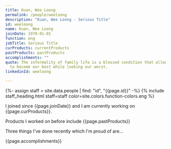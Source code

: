 ```yaml
---
title: Kuan, Wee Loong
permalink: /people/weeloong
description: "Kuan, Wee Loong - Serious Title"
id: weeloong
name: Kuan, Wee Loong
joinDate: 1970-01-01
function: eng
jobTitle: Serious Title
curProducts: currentProducts
pastProducts: pastProducts
accomplishments: ""
quote: The informality of family life is a blessed condition that allows us all
  to become our best while looking our worst.
linkedinId: weeloong

---
```


{%- assign staff = site.data.people | find: "id", "{{page.id}}" -%}
{% include staff_heading.html staff=staff color=site.colors.function-colors.eng %}

<p>I joined since {{page.joinDate}} and I am currently working on {{page.curProducts}}.</p>

<p>Products I worked on before include {{page.pastProducts}}</p>

<p>Three things I've done recently which I'm proud of are...</p>
{{page.accomplishments}}
